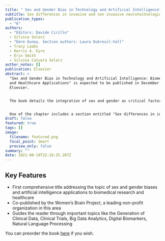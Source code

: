 ```yaml
---
title: " Sex and Gender Bias in Technology and Artificial Intelligence"
subtitle: Sex differences in invasive and non invasive neurotechnologies
publication_types:
  - "6"
authors:
  - "Editors: Davide Cirillo"
  - Silvina Solarz
  - "Emre Guney. Section authors: Laura Dubreuil-Vall"
  - Tracy Laabs
  - Harris A. Eyre
  - Erin Smith
  - Silvina Catuara Solarz
author_notes: []
publication: Elsevier
abstract: >
  "Sex and Gender Bias in Technology and Artificial Intelligence: Biomedicine
  and Healthcare Applications" is expected to be published in December 2021 by
  Elsevier.


  The book details the integration of sex and gender as critical factors in innovative technologies (artificial intelligence, digital medicine, natural language processing, robotics) for biomedicine and healthcare applications. By systematically reviewing existing scientific literature, a multidisciplinary group of international experts analyze diverse aspects of the complex relationship between sex and gender, health and technology, providing a perspective overview of the pressing need of an ethically-informed science. The reader is guided through the latest implementations and insights in technological areas of accelerated growth, putting forward the neglected and overlooked aspects of sex and gender in biomedical research and healthcare solutions that leverage artificial intelligence, biosensors, and personalized medicine approaches to predict and prevent disease outcomes. The reader comes away with a critical understanding of this fundamental issue for the sake of better future technologies and more effective clinical approaches.


  One of the chapter includes a section entitled "Sex differences in invasive and non-invasive neurotechnologies", where I participated as a first author. 
draft: false
featured: true
tags: []
image:
  filename: featured.png
  focal_point: Smart
  preview_only: false
summary: ""
date: 2021-08-19T22:16:25.287Z
---
```

## Key Features

* First comprehensive title addressing the topic of sex and gender biases and artificial intelligence applications to biomedical research and healthcare
* Co-published by the Women’s Brain Project, a leading non-profit organization in this area
* Guides the reader through important topics like the Generation of Clinical Data, Clinical Trials, Big Data Analytics, Digital Biomarkers, Natural Language Processing

You can preorder the book [here](https://www.elsevier.com/books/sex-and-gender-bias-in-technology-and-artificial-intelligence/cirillo/978-0-12-821392-6) if you wish.